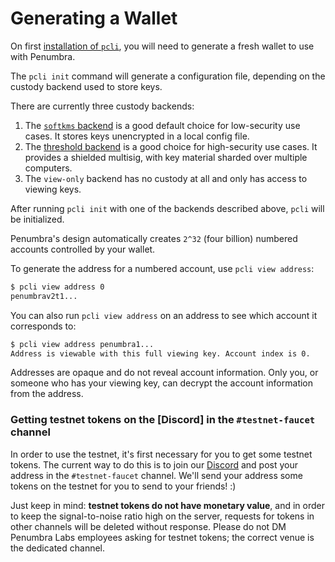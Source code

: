 # Generating a Wallet

On first [installation of `pcli`](./install.md), you will need to generate a fresh wallet to use with Penumbra.

The `pcli init` command will generate a configuration file, depending on the
custody backend used to store keys.

There are currently three custody backends:

1. The [`softkms` backend](./wallet/softkms.md) is a good default choice for low-security use cases.  It stores keys unencrypted in a local config file.
2. The [threshold backend](./wallet/threshold.md) is a good choice for high-security use cases. It provides a shielded multisig, with key material sharded over multiple computers.
3. The `view-only` backend has no custody at all and only has access to viewing keys.

After running `pcli init` with one of the backends described above, `pcli` will be initialized.

Penumbra's design automatically creates `2^32` (four billion) numbered accounts
controlled by your wallet.

To generate the address for a numbered account, use `pcli view address`:
```bash
$ pcli view address 0
penumbrav2t1...
```
You can also run `pcli view address` on an address to see which account it corresponds to:
```bash
$ pcli view address penumbra1...
Address is viewable with this full viewing key. Account index is 0.
```

Addresses are opaque and do not reveal account information. Only you, or someone
who has your viewing key, can decrypt the account information from the address.

### Getting testnet tokens on the [Discord] in the `#testnet-faucet` channel

In order to use the testnet, it's first necessary for you to get some testnet tokens. The current
way to do this is to join our [Discord](https://discord.gg/hKvkrqa3zC) and post your address in the `#testnet-faucet` channel.
We'll send your address some tokens on the testnet for you to send to your friends! :)

Just keep in mind: **testnet tokens do not have monetary value**, and in order to keep the
signal-to-noise ratio high on the server, requests for tokens in other channels will be deleted
without response. Please do not DM Penumbra Labs employees asking for testnet tokens; the correct
venue is the dedicated channel.
